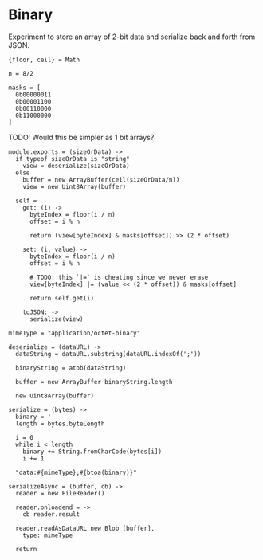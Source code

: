 Binary
======

Experiment to store an array of 2-bit data and serialize back and forth from JSON. 

    {floor, ceil} = Math

    n = 8/2
    
    masks = [
      0b00000011
      0b00001100
      0b00110000
      0b11000000
    ]

TODO: Would this be simpler as 1 bit arrays?

    module.exports = (sizeOrData) ->
      if typeof sizeOrData is "string"
        view = deserialize(sizeOrData)
      else
        buffer = new ArrayBuffer(ceil(sizeOrData/n))
        view = new Uint8Array(buffer)

      self = 
        get: (i) ->
          byteIndex = floor(i / n)
          offset = i % n
  
          return (view[byteIndex] & masks[offset]) >> (2 * offset)
  
        set: (i, value) ->
          byteIndex = floor(i / n)
          offset = i % n
  
          # TODO: this `|=` is cheating since we never erase
          view[byteIndex] |= (value << (2 * offset)) & masks[offset]
  
          return self.get(i)
  
        toJSON: ->
          serialize(view)

    mimeType = "application/octet-binary"

    deserialize = (dataURL) ->
      dataString = dataURL.substring(dataURL.indexOf(';'))

      binaryString = atob(dataString)

      buffer = new ArrayBuffer binaryString.length

      new Uint8Array(buffer)

    serialize = (bytes) ->
      binary = ''
      length = bytes.byteLength

      i = 0
      while i < length
        binary += String.fromCharCode(bytes[i])
        i += 1

      "data:#{mimeType};#{btoa(binary)}"

    serializeAsync = (buffer, cb) ->
      reader = new FileReader()

      reader.onloadend = ->
        cb reader.result

      reader.readAsDataURL new Blob [buffer],
        type: mimeType

      return
